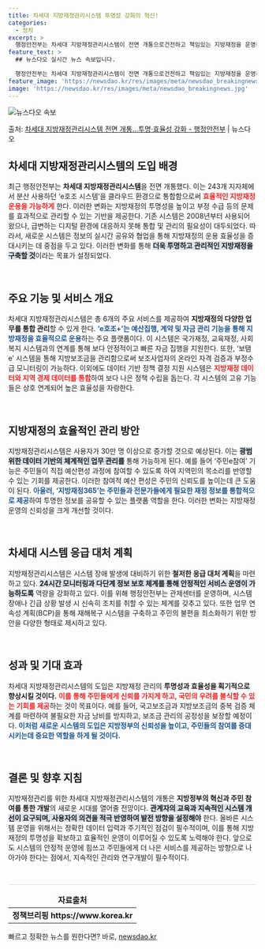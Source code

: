 ```yaml
---
title: 차세대 지방재정관리시스템 투명성 강화의 혁신!
categories:
  - 정치
excerpt: >
  행정안전부는 차세대 지방재정관리시스템이 전면 개통으로건전하고 책임있는 지방재정을 운영하겠다고 22일 밝혔다.…
feature_text: >
  ## 뉴스다오 실시간 뉴스 속보입니다.

  행정안전부는 차세대 지방재정관리시스템이 전면 개통으로건전하고 책임있는 지방재정을 운영하겠다고 22일 밝혔다.…
feature_image: 'https://newsdao.kr/res/images/meta/newsdao_breakingnews.jpg'
image: 'https://newsdao.kr/res/images/meta/newsdao_breakingnews.jpg'
---
```


![뉴스다오 속보](https://newsdao.kr/res/images/meta/newsdao_breakingnews.jpg)

<p>출처: <a href="https://newsdao.kr/3051" rel="dofollow">차세대 지방재정관리시스템 전면 개통…투명·효율성 강화 - 행정안전부</a> | 뉴스다오</p>

<h2 data-ke-size="size26">차세대 지방재정관리시스템의 도입 배경</h2>
<p data-ke-size="size16">최근 행정안전부는 <b>차세대 지방재정관리시스템</b>을 전면 개통했다. 이는 243개 지자체에서 분산 사용하던 ‘e호조 시스템’을 클라우드 환경으로 통합함으로써 <b><span style="color: #ee2323;">효율적인 지방재정 운용을 가능하게</span></b> 한다. 이러한 변화는 지방재정의 투명성을 높이고 부정 수급 등의 문제를 효과적으로 관리할 수 있는 기반을 제공한다. 기존 시스템은 2008년부터 사용되어 왔으나, 급변하는 디지털 환경에 대응하지 못해 통합 및 관리의 필요성이 대두되었다. 따라서, 새로운 시스템은 정보의 실시간 공유와 협업을 통해 지방재정의 운용 효율성을 증대시키는 데 중점을 두고 있다. 이러한 변화를 통해 <b><span style="background-color: #21538527;">더욱 투명하고 관리적인 지방재정을 구축할 것</span></b>이라는 목표가 설정되었다.</p>

<p data-ke-size="size16">&nbsp;</p>

<h2 data-ke-size="size26">주요 기능 및 서비스 개요</h2>
<p data-ke-size="size16">차세대 지방재정관리시스템은 총 6개의 주요 서비스를 제공하여 <b>지방재정의 다양한 업무를 통합 관리</b>할 수 있게 한다. <b><span style="color: #1a5490;">‘e호조+’는 예산집행, 계약 및 자금 관리 기능을 통해 지방재정을 효율적으로 운용</span></b>하는 주요 플랫폼이다. 이 시스템은 국가재정, 교육재정, 사회복지 시스템과의 연계를 통해 보다 안정적이고 빠른 자금 집행을 지원한다. 또한, ‘보탬e’ 시스템을 통해 지방보조금을 관리함으로써 보조사업자의 온라인 자격 검증과 부정수급 모니터링이 가능하다. 이외에도 데이터 기반 정책 결정 지원 시스템은 <b><span style="color: #ee2323;">지방재정 데이터와 지역 경제 데이터를 통합</span></b>하여 보다 나은 정책 수립을 돕는다. 각 시스템의 고유 기능들은 상호 연계되어 높은 효율성을 자랑한다.</p>

<p data-ke-size="size16">&nbsp;</p>

<h2 data-ke-size="size26">지방재정의 효율적인 관리 방안</h2>
<p data-ke-size="size16">지방재정관리시스템은 사용자가 30만 명 이상으로 증가할 것으로 예상된다. 이는 <b><span style="background-color: #21538527;">광범위한 데이터 기반의 체계적인 업무 관리를</span></b> 통해 가능하게 된다. 예를 들어 ‘주민e참여’ 기능은 주민들이 직접 예산편성 과정에 참여할 수 있도록 하여 지역민의 목소리를 반영할 수 있는 기회를 제공한다. 이러한 참여적 예산 편성은 주민의 신뢰도를 높이는데 큰 도움이 된다. <b><span style="color: #1a5490;">아울러, ‘지방재정365’는 주민들과 전문가들에게 필요한 재정 정보를 통합적으로 제공</span></b>하여 투명한 정보를 공유할 수 있는 플랫폼 역할을 한다. 이러한 변화는 지방재정 운영의 신뢰성을 크게 개선할 것이다.</p>

<p data-ke-size="size16">&nbsp;</p>

<h2 data-ke-size="size26">차세대 시스템 응급 대처 계획</h2>
<p data-ke-size="size16">지방재정관리시스템은 시스템 장애 발생에 대비하기 위한 <b>철저한 응급 대처 계획</b>을 마련하고 있다. <b><span style="background-color: #21538527;">24시간 모니터링과 다단계 정보 보호 체계를 통해 안정적인 서비스 운영이 가능하도록</span></b> 역량을 강화하고 있다. 이를 위해 행정안전부는 관제센터를 운영하며, 시스템 장애나 긴급 상황 발생 시 신속히 조치를 취할 수 있는 체계를 갖추고 있다. 또한 업무 연속성 계획(BCP)을 통해 재해복구 시스템을 구축하고 주민의 불편을 최소화하기 위한 방안을 다양한 형태로 제시하고 있다.</p>

<p data-ke-size="size16">&nbsp;</p>

<h2 data-ke-size="size26">성과 및 기대 효과</h2>
<p data-ke-size="size16">차세대 지방재정관리시스템의 도입은 지방재정 관리의 <b>투명성과 효율성을 획기적으로 향상시킬 것이다.</b> <b><span style="color: #ee2323;">이를 통해 주민들에게 신뢰를 가지게 하고, 국민의 우려를 불식할 수 있는 기회를 제공</span></b>하는 것이 목표이다. 예를 들어, 국고보조금과 지방보조금의 중복 검증 체계를 마련하여 불필요한 자금 낭비를 방지하고, 보조금 관리의 공정성을 보장할 예정이다. <b><span style="color: #1a5490;">이처럼 새로운 시스템의 도입은 지방정부의 신뢰성을 높이고, 주민들의 참여를 증대시키는데 중요한 역할을 하게 될 것이다.</span></b></p>

<p data-ke-size="size16">&nbsp;</p>

<h2 data-ke-size="size26">결론 및 향후 지침</h2>
<p data-ke-size="size16">지방재정관리를 위한 차세대 지방재정관리시스템의 개통은 <b>지방정부의 혁신과 주민 참여를 통한 개발</b>의 새로운 시대를 열어줄 전망이다. <b><span style="background-color: #21538527;">관계자의 교육과 지속적인 시스템 개선이 요구되며, 사용자의 의견을 적극 반영하여 발전 방향을 설정해야</span></b> 한다. 올바른 시스템 운영을 위해서는 정확한 데이터 입력과 주기적인 점검이 필수적이며, 이를 통해 지방재정의 투명성을 확보하고 효율적인 운영이 이루어질 수 있도록 노력해야 한다. 앞으로도 시스템의 안정적 운영에 힘쓰고 주민들에게 더 나은 서비스를 제공하는 방향으로 나아가야 한다는 점에서, 지속적인 관리와 연구개발이 필수적이다.</p>

<p data-ke-size="size16">&nbsp;</p>

<hr style="height: 1px; border: none; background: #ddd;"/>
<table style="width: 100%;">
<thead>
<tr>
<td style="text-align: center; height: 17px;"><b>자료출처</b></td>
</tr>
</thead>
<tbody>
<tr>
<td style="text-align: center; height: 17px;"><b>정책브리핑 https://www.korea.kr</b></td>
</tr>
</tbody>
</table> 

빠르고 정확한 뉴스를 원한다면? 바로, <a href="https://newsdao.kr" rel="dofollow">newsdao.kr</a>


